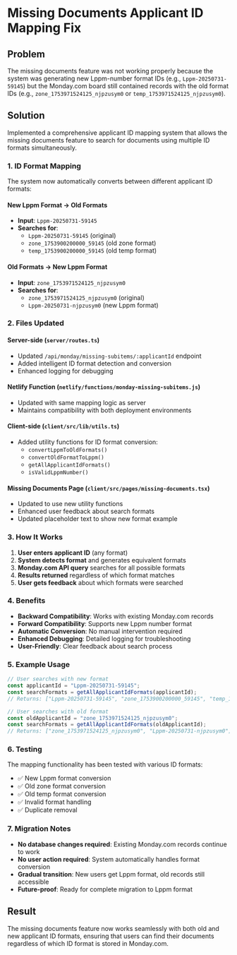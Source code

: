# Missing Documents Applicant ID Mapping Fix

## Problem

The missing documents feature was not working properly because the system was generating new Lppm-number format IDs (e.g., `Lppm-20250731-59145`) but the Monday.com board still contained records with the old format IDs (e.g., `zone_1753971524125_njpzusym0` or `temp_1753971524125_njpzusym0`).

## Solution

Implemented a comprehensive applicant ID mapping system that allows the missing documents feature to search for documents using multiple ID formats simultaneously.

### 1. ID Format Mapping

The system now automatically converts between different applicant ID formats:

#### New Lppm Format → Old Formats
- **Input**: `Lppm-20250731-59145`
- **Searches for**:
  - `Lppm-20250731-59145` (original)
  - `zone_1753900200000_59145` (old zone format)
  - `temp_1753900200000_59145` (old temp format)

#### Old Formats → New Lppm Format
- **Input**: `zone_1753971524125_njpzusym0`
- **Searches for**:
  - `zone_1753971524125_njpzusym0` (original)
  - `Lppm-20250731-njpzusym0` (new Lppm format)

### 2. Files Updated

#### Server-side (`server/routes.ts`)
- Updated `/api/monday/missing-subitems/:applicantId` endpoint
- Added intelligent ID format detection and conversion
- Enhanced logging for debugging

#### Netlify Function (`netlify/functions/monday-missing-subitems.js`)
- Updated with same mapping logic as server
- Maintains compatibility with both deployment environments

#### Client-side (`client/src/lib/utils.ts`)
- Added utility functions for ID format conversion:
  - `convertLppmToOldFormats()`
  - `convertOldFormatToLppm()`
  - `getAllApplicantIdFormats()`
  - `isValidLppmNumber()`

#### Missing Documents Page (`client/src/pages/missing-documents.tsx`)
- Updated to use new utility functions
- Enhanced user feedback about search formats
- Updated placeholder text to show new format example

### 3. How It Works

1. **User enters applicant ID** (any format)
2. **System detects format** and generates equivalent formats
3. **Monday.com API query** searches for all possible formats
4. **Results returned** regardless of which format matches
5. **User gets feedback** about which formats were searched

### 4. Benefits

- **Backward Compatibility**: Works with existing Monday.com records
- **Forward Compatibility**: Supports new Lppm number format
- **Automatic Conversion**: No manual intervention required
- **Enhanced Debugging**: Detailed logging for troubleshooting
- **User-Friendly**: Clear feedback about search process

### 5. Example Usage

```javascript
// User searches with new format
const applicantId = "Lppm-20250731-59145";
const searchFormats = getAllApplicantIdFormats(applicantId);
// Returns: ["Lppm-20250731-59145", "zone_1753900200000_59145", "temp_1753900200000_59145"]

// User searches with old format
const oldApplicantId = "zone_1753971524125_njpzusym0";
const searchFormats = getAllApplicantIdFormats(oldApplicantId);
// Returns: ["zone_1753971524125_njpzusym0", "Lppm-20250731-njpzusym0"]
```

### 6. Testing

The mapping functionality has been tested with various ID formats:
- ✅ New Lppm format conversion
- ✅ Old zone format conversion  
- ✅ Old temp format conversion
- ✅ Invalid format handling
- ✅ Duplicate removal

### 7. Migration Notes

- **No database changes required**: Existing Monday.com records continue to work
- **No user action required**: System automatically handles format conversion
- **Gradual transition**: New users get Lppm format, old records still accessible
- **Future-proof**: Ready for complete migration to Lppm format

## Result

The missing documents feature now works seamlessly with both old and new applicant ID formats, ensuring that users can find their documents regardless of which ID format is stored in Monday.com. 